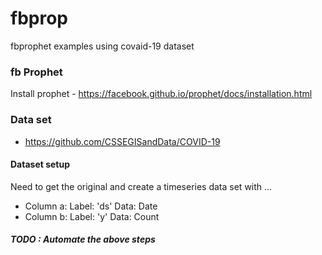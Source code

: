 # fbprop
fbprophet examples using covaid-19 dataset

### fb Prophet
Install prophet - https://facebook.github.io/prophet/docs/installation.html

### Data set
* https://github.com/CSSEGISandData/COVID-19

#### Dataset setup
Need to get the original and create a timeseries data set with ...
* Column a: Label: 'ds' Data: Date
* Column b: Label: 'y' Data: Count

##### TODO : Automate the above steps
